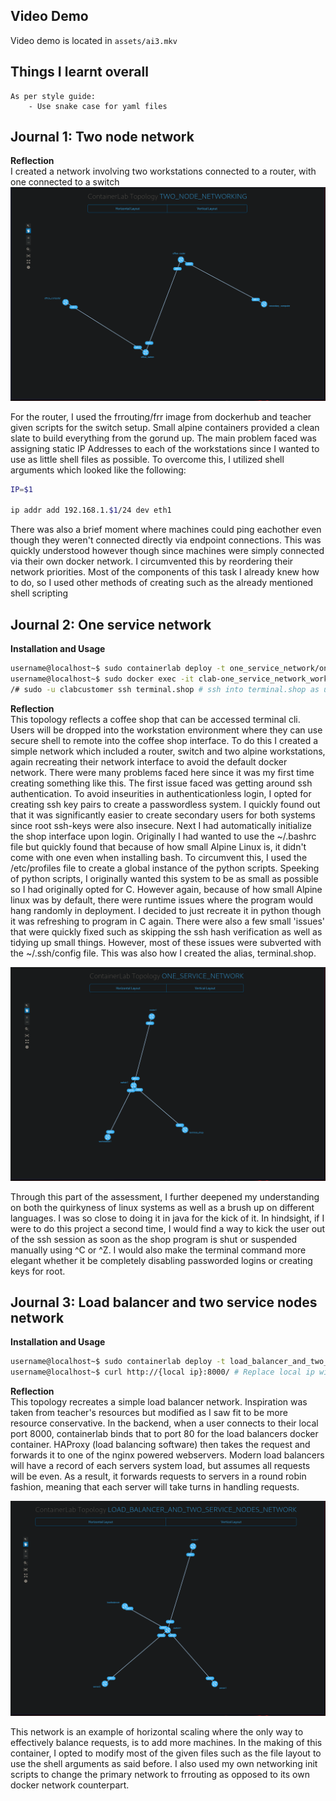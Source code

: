 ## Video Demo
Video demo is located in `assets/ai3.mkv`

## Things I learnt overall
```
As per style guide:
    - Use snake case for yaml files
```

## Journal 1: Two node network
__Reflection__  
I created a network involving two workstations connected to a router, with one
connected to a switch
![](./two_node_networking/assets/topology.png)

For the router, I used the frrouting/frr image from dockerhub and teacher given
scripts for the switch setup. Small alpine containers provided a clean slate to 
build everything from the gorund up. The main problem faced was assigning static
IP Addresses to each of the workstations since I wanted to use as little shell
files as possible. To overcome this, I utilized shell arguments which looked
like the following:
```bash
IP=$1

ip addr add 192.168.1.$1/24 dev eth1
```
There was also a brief moment where machines could ping eachother even though
they weren't connected directly via endpoint connections. This was quickly
understood however though since machines were simply connected via their own 
docker network. I circumvented this by reordering their network priorities. Most
of the components of this task I already knew how to do, so I used other methods
of creating such as the already mentioned shell scripting

## Journal 2: One service network
__Installation and Usage__
```bash
username@localhost~$ sudo containerlab deploy -t one_service_network/one_service_network.yaml
username@localhost~$ sudo docker exec -it clab-one_service_network_workstation1 bash
/# sudo -u clabcustomer ssh terminal.shop # ssh into terminal.shop as user 'shopcustomer'
```

__Reflection__  
This topology reflects a coffee shop that can be accessed terminal cli. Users
will be dropped into the workstation environment where they can use secure shell
to remote into the coffee shop interface. To do this I created a simple network
which included a router, switch and two alpine workstations, again recreating
their network interface to avoid the default docker network. There were many
problems faced here since it was my first time creating something like this. The
first issue faced was getting around ssh authentication. To avoid inseurities in
authenticationless login, I opted for creating ssh key pairs to create a
passwordless system. I quickly found out that it was significantly easier to 
create secondary users for both systems since root ssh-keys were also insecure.
Next I had automatically initialize the shop interface upon login. Originally I
had wanted to use the ~/.bashrc file but quickly found that because of how small
Alpine Linux is, it didn't come with one even when installing bash. To
circumvent this, I used the /etc/profiles file to create a global instance of
the python scripts. Speeking of python scripts, I originally wanted this system
to be as small as possible so I had originally opted for C. However again,
because of how small Alpine linux was by default, there were runtime issues
where the program would hang randomly in deployment. I decided to just recreate
it in python though it was refreshing to program in C again. There were also a 
few small 'issues' that were quickly fixed such as skipping the ssh hash
verification as well as tidying up small things. However, most of these issues
were subverted with the ~/.ssh/config file. This was also how I created the
alias, terminal.shop.

![](./one_service_network/assets/topology.png)

Through this part of the assessment, I further deepened my understanding on both
the quirkyness of linux systems as well as a brush up on different languages. I
was so close to doing it in java for the kick of it. In hindsight, if I were to
do this project a second time, I would find a way to kick the user out of the
ssh session as soon as the shop program is shut or suspended manually using
^C or ^Z. I would also make the terminal command more elegant whether it be 
completely disabling passworded logins or creating keys for root.

## Journal 3: Load balancer and two service nodes network
__Installation and Usage__
```bash
username@localhost~$ sudo containerlab deploy -t load_balancer_and_two_service_nodes_network.yaml
username@localhost~$ curl http://{local ip}:8000/ # Replace local ip with your own private ip address. localhost dns name is hit or miss
```

__Reflection__  
This topology recreates a simple load balancer network. Inspiration was taken
from teacher's resources but modified as I saw fit to be more resource
conservative. In the backend, when a user connects to their local port 8000,
containerlab binds that to port 80 for the load balancers docker container.
HAProxy (load balancing software) then takes the request and forwards it to one
of the nginx powered webservers. Modern load balancers will have a record of 
each servers system load, but assumes all requests will be even. As a result, it
forwards requests to servers in a round robin fashion, meaning that each server
will take turns in handling requests.

![](./load_balancer_and_two_service_nodes_network/assets/topology.png)

This network is an example of horizontal
scaling where the only way to effectively balance requests, is to add more
machines. In the making of this container, I opted to modify most of the given
files such as the file layout to use the shell arguments as said before. I also
used my own networking init scripts to change the primary network to frrouting
as opposed to its own docker network counterpart.
